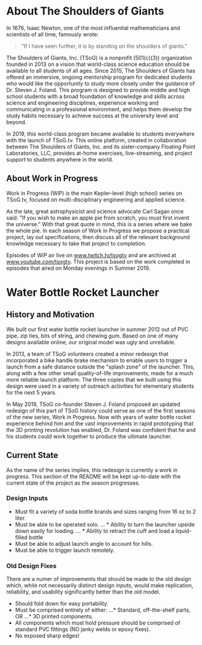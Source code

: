 # About The Shoulders of Giants
In 1676, Isaac Newton, one of the most influential mathematicians and scientists of all time, famously wrote:

> "If I have seen further, it is by standing on the shoulders of giants."

The Shoulders of Giants, Inc. (TSoG) is a nonprofit (501(c)(3)) organization founded in 2013 on a vision that world-class science education should be available to all students of all ages. Since 2015, The Shoulders of Giants has offered an immersive, ongoing mentorship program for dedicated students who would like the opportunity to study more closely under the guidance of Dr. Steven J. Foland. This program is designed to provide middle and high school students with a broad foundation of knowledge and skills across science and engineering disciplines, experience working and communicating in a professional environment, and helps them develop the study habits necessary to achieve success at the university level and beyond.

In 2019, this world-class program became available to students everywhere with the launch of TSoG.tv. This online platform, created in collaboration between The Shoulders of Giants, Inc. and its sister-company Floating Point Laboratories, LLC, provides at-home exercises, live-streaming, and project support to students anywhere in the world.

## About Work in Progress
Work in Progress (WiP) is the main Kepler-level (high school) series on TSoG.tv, focused on multi-disciplinary engineering and applied science.

As the late, great astrophysicist and science advocate Carl Sagan once said: "If you wish to make an apple pie from scratch, you must first invent the universe." With that great quote in mind, this is a series where we bake the whole pie. In each season of Work in Progress we propose a practical project, lay out specifications, then discuss all of the relevant background knowledge necessary to take that project to completion.

Episodes of WiP air live on www.twitch.tv/tsogtv and are archived at www.youtube.com/tsogtv. This project is based on the work completed in episodes that aired on Monday evenings in Summer 2019.

# Water Bottle Rocket Launcher
## History and Motivation
We built our first water bottle rocket launcher in summer 2012 out of PVC pipe, zip ties, bits of string, and chewing gum. Based on one of many designs available online, our original model was ugly and unreliable.

In 2013, a team of TSoG volunteers created a minor redesign that incorporated a bike handle brake mechanism to enable users to trigger a launch from a safe distance outside the "splash zone" of the launcher. This, along with a few other small quality-of-life improvements, made for a much more reliable launch platform. The three copies that we built using this design were used in a variety of outreach activities for elementary students for the next 5 years.

In May 2019, TSoG co-founder Steven J. Foland proposed an updated redesign of this part of TSoG history could serve as one of the first seasons of the new series, Work in Progress. Now with years of water bottle rocket experience behind him and the vast improvements in rapid prototyping that the 3D printing revolution has enabled, Dr. Foland was confident that he and his students could work together to produce the ultimate launcher. 

## Current State
As the name of the series implies, this redesign is currently a work in progress. This section of the README will be kept up-to-date with the current state of the project as the season progresses.

### Design Inputs
* Must fit a variety of soda bottle brands and sizes ranging from 16 oz to 2 liter.
* Must be able to be operated solo.
... * Ability to turn the launcher upside down easily for loading.
... * Ability to retract the cuff and load a liquid-filled bottle 
* Must be able to adjust launch angle to account for hills.
* Must be able to trigger launch remotely.

### Old Design Fixes
There are a numer of improvements that should be made to the old design which, while not necessarily distinct design inputs, would make replication, reliability, and usability significantly better than the old model.
* Should fold down for easy portability.
* Must be comprised entirely of either:
...* Standard, off-the-shelf parts, OR
...* 3D printed components.
* All components which must hold pressure should be comprised of standard PVC fittings (NO janky welds or epoxy fixes).
* No exposed sharp edges!
